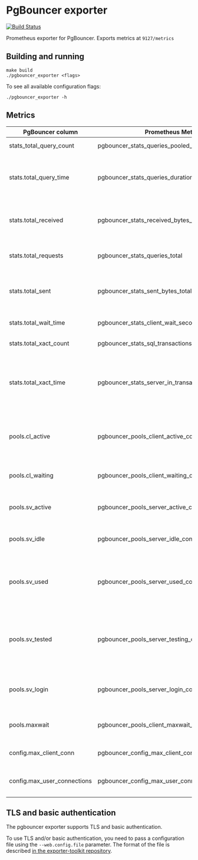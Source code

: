 # PgBouncer exporter
[![Build Status](https://circleci.com/gh/prometheus-community/pgbouncer_exporter.svg?style=svg)](https://circleci.com/gh/prometheus-community/pgbouncer_exporter)

Prometheus exporter for PgBouncer.
Exports metrics at `9127/metrics`

## Building and running

    make build
    ./pgbouncer_exporter <flags>

To see all available configuration flags:

    ./pgbouncer_exporter -h


## Metrics

|PgBouncer column|Prometheus Metric|Description|
|----------------|-----------------|-----------|
stats_total_query_count | pgbouncer_stats_queries_pooled_total | Total number of SQL queries pooled
stats.total_query_time | pgbouncer_stats_queries_duration_seconds_total | Total number of seconds spent by pgbouncer when actively connected to PostgreSQL, executing queries
stats.total_received | pgbouncer_stats_received_bytes_total | Total volume in bytes of network traffic received by pgbouncer, shown as bytes
stats.total_requests | pgbouncer_stats_queries_total | Total number of SQL requests pooled by pgbouncer, shown as requests
stats.total_sent | pgbouncer_stats_sent_bytes_total | Total volume in bytes of network traffic sent by pgbouncer, shown as bytes
stats.total_wait_time | pgbouncer_stats_client_wait_seconds_total | Time spent by clients waiting for a server in seconds
stats.total_xact_count | pgbouncer_stats_sql_transactions_pooled_total | Total number of SQL transactions pooled
stats.total_xact_time | pgbouncer_stats_server_in_transaction_seconds_total | Total number of seconds spent by pgbouncer when connected to PostgreSQL in a transaction, either idle in transaction or executing queries
pools.cl_active | pgbouncer_pools_client_active_connections | Client connections linked to server connection and able to process queries, shown as connection
pools.cl_waiting | pgbouncer_pools_client_waiting_connections | Client connections waiting on a server connection, shown as connection
pools.sv_active | pgbouncer_pools_server_active_connections | Server connections linked to a client connection, shown as connection
pools.sv_idle | pgbouncer_pools_server_idle_connections | Server connections idle and ready for a client query, shown as connection
pools.sv_used | pgbouncer_pools_server_used_connections | Server connections idle more than server_check_delay, needing server_check_query, shown as connection
pools.sv_tested | pgbouncer_pools_server_testing_connections | Server connections currently running either server_reset_query or server_check_query, shown as connection
pools.sv_login | pgbouncer_pools_server_login_connections | Server connections currently in the process of logging in, shown as connection
pools.maxwait | pgbouncer_pools_client_maxwait_seconds | Age of oldest unserved client connection, shown as second
config.max_client_conn | pgbouncer_config_max_client_connections | Configured maximum number of client connections
config.max_user_connections | pgbouncer_config_max_user_connections | Configured maximum number of server connections per user

## TLS and basic authentication

The pgbouncer exporter supports TLS and basic authentication.

To use TLS and/or basic authentication, you need to pass a configuration file
using the `--web.config.file` parameter. The format of the file is described
[in the exporter-toolkit repository](https://github.com/prometheus/exporter-toolkit/blob/master/docs/web-configuration.md).
